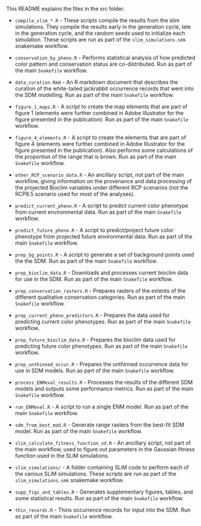 This README explains the files in the src folder.

* `compile_slim_*.R` - These scripts compile the results from the slim simulations. They compile the results early in the generation cycle, late in the generation cycle, and the random seeds used to initialize each simulation. These scripts are run as part of the `slim_simulations.smk` snakemake workflow. 

* `conservation_by_pheno.R` - Performs statistical analysis of how predicted color pattern and conservation status are co-distributed. Run as part of the main `Snakefile` workflow. 

* `data_curation.Rmd` - An R markdown document that describes the curation of the white-tailed jackrabbit occurrence records that went into the SDM modelling. Run as part of the main `Snakefile` workflow. 

* `figure_1_maps.R` - A script to create the map elements that are part of figure 1 (elements were further combined in Adobe Illustrator for the figure presented in the publication). Run as part of the main `Snakefile` workflow. 

* `figure_4_elements.R` - A script to create the elements that are part of figure 4 (elements were further combined in Adobe Illustrator for the figure presented in the publication). Also performs some calculations of the proportion of the range that is brown. Run as part of the main `Snakefile` workflow. 

* `other_RCP_scenario_data.R` - An ancillary script, not part of the main workflow, giving information on the provenance and data processing of the projected Bioclim variables under different RCP scenarios (not the RCP8.5 scenario used for most of the analyses). 

* `predict_current_pheno.R` - A script to predict current color phenotype from current environmental data. Run as part of the main `Snakefile` workflow. 

* `predict_future_pheno.R` - A script to predict/project future color phenotype from projected future environmental data. Run as part of the main `Snakefile` workflow. 

* `prep_bg_points.R` - A script to generate a set of background points used the the SDM. Run as part of the main `Snakefile` workflow.

* `prep_bioclim_data.R` - Downloads and processes current bioclim data for use in the SDM. Run as part of the main `Snakefile` workflow.

* `prep_conservation_rasters.R` - Prepares rasters of the extents of the different qualitative conservation categories. Run as part of the main `Snakefile` workflow.

* `prep_current_pheno_predictors.R` - Prepares the data used for predicting current color phenotypes. Run as part of the main `Snakefile` workflow. 

* `prep_future_bioclim_data.R` - Prepares the bioclim data used for predicting future color phenotypes. Run as part of the main `Snakefile` workflow. 

* `prep_unthinned_occur.R` - Prepares the unthinned occurrence data for use in SDM models. Run as part of the main `Snakefile` workflow. 

* `process_ENMeval_results.R` - Processes the results of the different SDM models and outputs some performance metrics. Run as part of the main `Snakefile` workflow. 

* `run_ENMeval.R` - A script to run a single ENM model. Run as part of the main `Snakefile` workflow. 

* `sdm_from_best_mod.R` - Generate range rasters from the best-fit SDM model. Run as part of the main `Snakefile` workflow. 

* `slim_calculate_fitness_function_sd.R` - An ancillary script, not part of the main workflow, used to figure out parameters in the Gaussian fitness function used in the SLiM simulations. 

* `slim_simulations/` - A folder containing SLiM code to perform each of the various SLiM simulations. These scripts are run as part of the `slim_simulations.smk` snakemake workflow. 

* `supp_figs_and_tables.R` - Generates supplementary figures, tables, and some statistical results. Run as part of the main `Snakefile` workflow. 

* `thin_records.R` - Thins occurrence records for input into the SDM. Run as part of the main `Snakefile` workflow. 